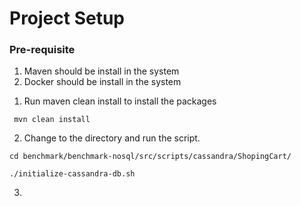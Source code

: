 # Project Setup

### Pre-requisite

1) Maven should be install in the system
2) Docker should be install in the system


1. Run maven clean install to install the packages

```
 mvn clean install
```

2. Change to the directory and run the script.

```
cd benchmark/benchmark-nosql/src/scripts/cassandra/ShopingCart/
```

```
./initialize-cassandra-db.sh 
```

3.  
